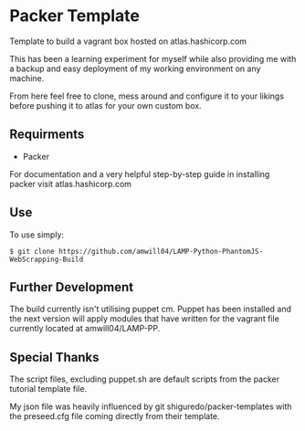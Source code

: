 # Packer Template
Template to build a vagrant box hosted on atlas.hashicorp.com

This has been a learning experiment for myself while also providing me with a backup
and easy deployment of my working environment on any machine.

From here feel free to clone, mess around and configure it to your likings before pushing
it to atlas for your own custom box.

## Requirments

* Packer

For documentation and a very helpful step-by-step guide in installing packer visit
atlas.hashicorp.com

## Use
To use simply:

`$ git clone https://github.com/amwill04/LAMP-Python-PhantomJS-WebScrapping-Build`


## Further Development
The build currently isn't utilising puppet cm. Puppet has been installed and the
next version will apply modules that have written for the vagrant file currently
located at amwill04/LAMP-PP.

## Special Thanks
The script files, excluding puppet.sh are default scripts from the packer tutorial
template file.

My json file was heavily influenced by git shiguredo/packer-templates with
the preseed.cfg file coming directly from their template.
